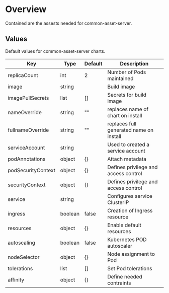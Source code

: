 # Overview

Contained are the assests needed for common-asset-server.

## Values

Default values for common-asset-server charts.

| Key | Type | Default | Description |
| -------------- | -------------- | -------------- | -------------- |
| replicaCount | int | 2 | Number of Pods maintained |
| image | string |  | Build image  |
| imagePullSecrets | list | [] | Secrets for build image |
| nameOverride | string | "" | replaces name of chart on install |
| fullnameOverride | string | "" | replaces full generated name on install |
| serviceAccount | string |  | Used to created a service account |
| podAnnotations | object | {} | Attach metadata |
| podSecurityContext | object | {} | Defines privilege and access control |
| securityContext | object | {} | Defines privilege and access control |
| service | string |  | Configures service ClusterIP |
| ingress | boolean | false | Creation of Ingress resource |
| resources | object | {} | Enable default resources |
| autoscaling | boolean | false | Kubernetes POD autoscaler |
| nodeSelector | object | {} | Node assignment to Pod |
| tolerations | list | [] | Set Pod tolerations |
| affinity | object | {} | Define needed contraints |
